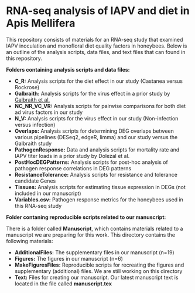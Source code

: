 # RNA-seq analysis of IAPV and diet in Apis Mellifera

This repository consists of materials for an RNA-seq study that examined IAPV inoculation and monofloral diet quality factors in honeybees. Below is an outline of the analysis scripts, data files, and text files that can found in this repository.

**Folders containing analysis scripts and data files:** 

  * **C_R:** Analysis scripts for the diet effect in our study (Castanea versus Rockrose)
  * **Galbraith:** Analysis scripts for the virus effect in a prior study by [Galbraith et al.](https://journals.plos.org/plospathogens/article?id=10.1371/journal.ppat.1004713)
  * **NC_NR_VC_VR:** Analysis scripts for pairwise comparisons for both diet ad virus factors in our study
  * **N_V:** Analysis scripts for the virus effect in our study (Non-infection versus infection)
  * **Overlaps:** Analysis scripts for determining DEG overlaps between various pipelines (DESeq2, edgeR, limma) and our study versus the Galbraith study
  * **PathogenResponse:** Data and analysis scripts for mortality rate and IAPV titer loads in a prior study by Dolezal et al.
  * **PostHocDEGPatterns:** Analysis scripts for post-hoc analysis of pathogen response correlations in DEG patterns
  * **ResistanceTolerance:** Analysis scripts for resistance and tolerance candidate Genes
  * **Tissues:** Analysis scripts for estimating tissue expression in DEGs (not included in our manuscript)
  * **Variables.csv:** Pathogen response metrics for the honeybees used in this RNA-seq study
  
**Folder contaning reproducible scripts related to our manuscript:**

There is a folder called **Manuscript**, which contains materials related to a manuscript we are preparing for this work. This directory contains the following materials:

  * **AdditionalFiles:** The supplementary files in our manuscript (n=19)
  * **Figures:** The figures in our manuscript (n=6)
  * **MakeFiguresFiles:** Reproducible scripts for recreating the figures and supplementary (additional) files. We are still working on this directory
  * **Text:** Files for creating our manuscript. Our latest manuscript text is located in the file called **manuscript.tex**
  
  